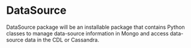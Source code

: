 # DataSource
DataSource package will be an installable package that contains Python classes to manage data-source information in Mongo and access data-source data in the CDL or Cassandra.
